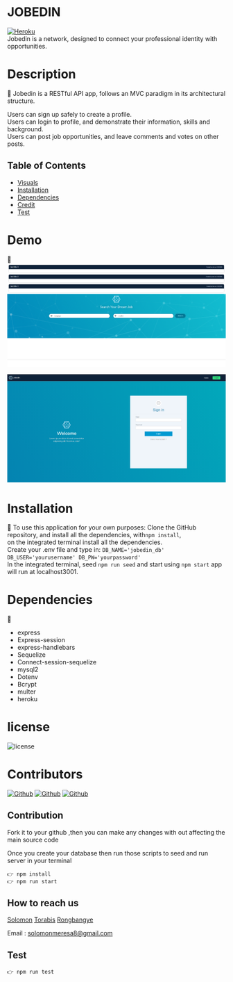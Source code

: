 # JOBEDIN

[![Heroku](https://img.shields.io/badge/Deployed_App-Heroku-52A55D.svg)](https://)  
Jobedin is a network, designed to connect your professional identity with opportunities.

# Description

:dart: Jobedin is a RESTful API app, follows an MVC paradigm in its architectural structure.

Users can sign up safely to create a profile.  
Users can login to profile, and demonstrate their information, skills and background.  
Users can post job opportunities, and leave comments and votes on other posts.

## Table of Contents

- [Visuals](#Demo)
- [Installation](#Installation)
- [Dependencies](#Dependencies)
- [Credit](#Contributors)
- [Test](#Test)

# Demo
:movie_camera:     
![homepage](/uploads/home.png)

![login](/uploads/login.png)

# Installation

:floppy_disk: To use this application for your own purposes: Clone the GitHub repository, and install all the dependencies, with`npm install`, </br>
on the integrated terminal install all the dependencies. </br>
Create your .env file and type in: `DB_NAME='jobedin_db' DB_USER='yourusername' DB_PW='yourpassword'` </br>
In the integrated terminal, seed `npm run seed` and start using `npm start` app will run at localhost3001. </br>

# Dependencies

:pushpin:

- express
- Express-session
- express-handlebars
- Sequelize
- Connect-session-sequelize
- mysql2
- Dotenv
- Bcrypt
- multer
- heroku

# license

![license](https://img.shields.io/badge/License-MIT-blue)

# Contributors

[![Github](https://img.shields.io/badge/Github-Torabis-52A55D.svg)](https://github.com/Torabis)
[![Github](https://img.shields.io/badge/Github-rongbangye-52A55D.svg)](https://github.com/rongbangye)
[![Github](https://img.shields.io/badge/Github-solomonmeresa-52A55D.svg)](https://github.com/solomonmeresa)

## Contribution

Fork it to your github ,then you can make any changes with out affecting the main source code

Once you create your database then run those scripts to seed and run server in your terminal

```javascript
👉 npm install
👉 npm run start
```
## How to reach us

[Solomon](https://github.com/solomonmeresa)
[Torabis](https://github.com/Torabis)
[Rongbangye](https://github.com/rongbangye)


Email : solomonmeresa8@gmail.com

## Test

```javascript
👉 npm run test
```

<!-- MySQL Schema:

users
 - id *
 - email *
 - username *
 - password *
 - profile_pic *
 - type *


job_posts
- id *
- title *
- description *
- post_url *
- keywords *
- user_id *
- created_at
- updated_at


comments
- id *
- comment_text *
- user_id *
- post_id *
- created_at
- updated_at

likes
- id
- user_id
- post_id

profile
- id *
- firstname
- lastname
- skills *
- education *
- experience *
- industry
- interest
- user_id
-->
